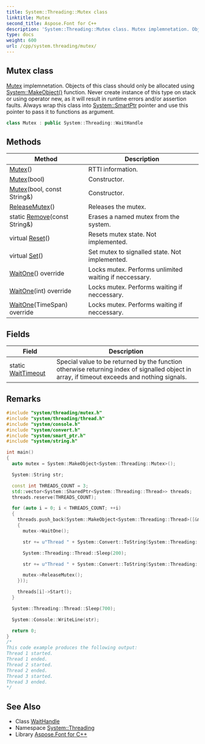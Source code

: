```yaml
---
title: System::Threading::Mutex class
linktitle: Mutex
second_title: Aspose.Font for C++
description: 'System::Threading::Mutex class. Mutex implemnetation. Objects of this class should only be allocated using System::MakeObject() function. Never create instance of this type on stack or using operator new, as it will result in runtime errors and/or assertion faults. Always wrap this class into System::SmartPtr pointer and use this pointer to pass it to functions as argument in C++.'
type: docs
weight: 600
url: /cpp/system.threading/mutex/
---
```

## Mutex class


[Mutex](./) implemnetation. Objects of this class should only be allocated using [System::MakeObject()](../../system/makeobject/) function. Never create instance of this type on stack or using operator new, as it will result in runtime errors and/or assertion faults. Always wrap this class into [System::SmartPtr](../../system/smartptr/) pointer and use this pointer to pass it to functions as argument.

```cpp
class Mutex : public System::Threading::WaitHandle
```

## Methods

| Method | Description |
| --- | --- |
| [Mutex](./mutex/)() | RTTI information. |
| [Mutex](./mutex/)(bool) | Constructor. |
| [Mutex](./mutex/)(bool, const String\&) | Constructor. |
| [ReleaseMutex](./releasemutex/)() | Releases the mutex. |
| static [Remove](./remove/)(const String\&) | Erases a named mutex from the system. |
| virtual [Reset](./reset/)() | Resets mutex state. Not implemented. |
| virtual [Set](./set/)() | Set mutex to signalled state. Not implemented. |
| [WaitOne](./waitone/)() override | Locks mutex. Performs unlimited waiting if neccessary. |
| [WaitOne](./waitone/)(int) override | Locks mutex. Performs waiting if neccessary. |
| [WaitOne](./waitone/)(TimeSpan) override | Locks mutex. Performs waiting if neccessary. |
## Fields

| Field | Description |
| --- | --- |
| static [WaitTimeout](../waithandle/waittimeout/) | Special value to be returned by the function otherwise returning index of signalled object in array, if timeout exceeds and nothing signals. |
## Remarks



```cpp
#include "system/threading/mutex.h"
#include "system/threading/thread.h"
#include "system/console.h"
#include "system/convert.h"
#include "system/smart_ptr.h"
#include "system/string.h"

int main()
{
  auto mutex = System::MakeObject<System::Threading::Mutex>();

  System::String str;

  const int THREADS_COUNT = 3;
  std::vector<System::SharedPtr<System::Threading::Thread>> threads;
  threads.reserve(THREADS_COUNT);

  for (auto i = 0; i < THREADS_COUNT; ++i)
  {
    threads.push_back(System::MakeObject<System::Threading::Thread>([&mutex, &str]()
    {
      mutex->WaitOne();

      str += u"Thread " + System::Convert::ToString(System::Threading::Thread::GetCurrentThreadId()) + u" started." + System::Environment::get_NewLine();

      System::Threading::Thread::Sleep(200);

      str += u"Thread " + System::Convert::ToString(System::Threading::Thread::GetCurrentThreadId()) + u" ended." + System::Environment::get_NewLine();

      mutex->ReleaseMutex();
    }));

    threads[i]->Start();
  }

  System::Threading::Thread::Sleep(700);

  System::Console::WriteLine(str);

  return 0;
}
/*
This code example produces the following output:
Thread 1 started.
Thread 1 ended.
Thread 2 started.
Thread 2 ended.
Thread 3 started.
Thread 3 ended.
*/
```

## See Also

* Class [WaitHandle](../waithandle/)
* Namespace [System::Threading](../)
* Library [Aspose.Font for C++](../../)
